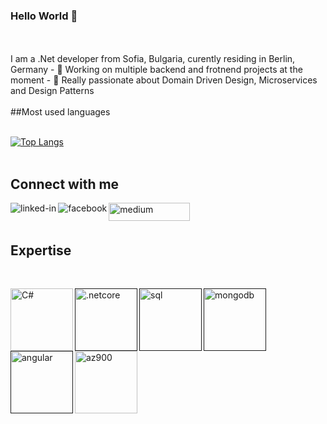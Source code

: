 ### Hello World 👋

<br>
<br>
I am a .Net developer from Sofia, Bulgaria, curently residing in Berlin, Germany
- 🔭 Working on multiple backend and frotnend projects at the moment
- 🌱 Really passionate about Domain Driven Design, Microservices and Design Patterns
<br>
<br>
##Most used languages
<br>
<br>

   [![Top Langs](https://github-readme-stats.vercel.app/api/top-langs/?username=yordanov03&layout=compact)](https://github.com/yordanov03/github-readme-stats)
<br>
<br>

## Connect with me
<a href="https://www.linkedin.com/in/svetoslav-yordanov003/"><img align="left" alt="linked-in" src="https://img.shields.io/badge/linkedin-%230077B5.svg?&style=for-the-badge&logo=linkedin&logoColor=white" /></a>
<a href="https://www.facebook.com/svetoslav.yordanov.003/"><img align="left" alt="facebook" src="https://img.shields.io/badge/facebook-%231877F2.svg?&style=for-the-badge&logo=facebook&logoColor=white" /></a>
<a href="https://yordanov03.github.io/"><img align="left" alt="medium" src="https://images-wixmp-ed30a86b8c4ca887773594c2.wixmp.com/i/40cc3ff7-f1a2-42d4-8b44-f71ffee15b43/d8p3bwt-7f81edf7-e9a1-4093-8e79-cf06eb4f0108.png" width="130" height="29"></a>
<br>
<br>

## Expertise
<br>

[<img align="left" alt="C#" src="https://res.cloudinary.com/practicaldev/image/fetch/s--IMy76vSA--/c_limit,f_auto,fl_progressive,q_80,w_375/https://dev-to-uploads.s3.amazonaws.com/uploads/badge/badge_image/33/csharp-badge.png" width="100" height="100" />](url)
<a href=''><img align="left" alt=".netcore" src="https://upload.wikimedia.org/wikipedia/commons/e/ee/.NET_Core_Logo.svg" width="100" height="100" /></a>
<a href=''><img align="left" alt="sql" src="https://juststickers.in/wp-content/uploads/2019/01/sql-emblem-bleed-badge.png" width="100" height="100" /></a>
<a href=''><img align="left" alt="mongodb" src="https://res.cloudinary.com/startup-grind/image/upload/c_fill,dpr_2,f_auto,g_center,q_auto:good/v1/gcs/platform-data-mongodb/events/mon.png" width="100" height="100" /></a>
<a href=''><img align="left" alt="angular" src="https://www.mbejda.com/content/images/2017/08/AngularJS-Shield.svg" width="100" height="100"/></a>
<a href="https://www.credly.com/badges/11b2cc84-5140-46f9-8d21-e4fb12ee504f/linked_in"><img align="left" alt="az900" src="https://eadn-wc03-4064062.nxedge.io/cdn/wp-content/uploads/2020/06/AI_Fundamentals-min.png" width="100" height="100" />
<br>
<br>

